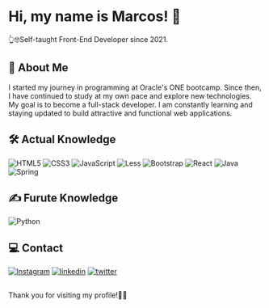 # Hi, my name is Marcos! 👋
👆🤓Self-taught Front-End Developer since 2021.



## 🚀 About Me
I started my journey in programming at Oracle's ONE bootcamp. Since then, I have continued to study at my own pace and explore new technologies. My goal is to become a full-stack developer. I am constantly learning and staying updated to build attractive and functional web applications.


## 🛠 Actual Knowledge
![HTML5](https://img.shields.io/badge/html5-%23E34F26.svg?style=for-the-badge&logo=html5&logoColor=white)
![CSS3](https://img.shields.io/badge/css3-%231572B6.svg?style=for-the-badge&logo=css3&logoColor=white)
![JavaScript](https://img.shields.io/badge/javascript-%23323330.svg?style=for-the-badge&logo=javascript&logoColor=%23F7DF1E)
![Less](https://img.shields.io/badge/less-2B4C80?style=for-the-badge&logo=less&logoColor=white)
![Bootstrap](https://img.shields.io/badge/bootstrap-%238511FA.svg?style=for-the-badge&logo=bootstrap&logoColor=white)
![React](https://img.shields.io/badge/react-%2320232a.svg?style=for-the-badge&logo=react&logoColor=%2361DAFB)
![Java](https://img.shields.io/badge/java-%23ED8B00.svg?style=for-the-badge&logo=openjdk&logoColor=white)
![Spring](https://img.shields.io/badge/spring-%236DB33F.svg?style=for-the-badge&logo=spring&logoColor=white)


## ✍ Furute Knowledge


![Python](https://img.shields.io/badge/python-3670A0?style=for-the-badge&logo=python&logoColor=ffdd54)


## 💻 Contact
[![Instagram](https://img.shields.io/badge/Instagram-E4405F?style=for-the-badge&logo=instagram&logoColor=white)](https://www.instagram.com/m4rcos_fg/)
[![linkedin](https://img.shields.io/badge/linkedin-0A66C2?style=for-the-badge&logo=linkedin&logoColor=white)](https://www.linkedin.com/in/msfurcogaitan/)
[![twitter](https://img.shields.io/badge/twitter-1DA1F2?style=for-the-badge&logo=twitter&logoColor=white)](https://twitter.com/msfurcogaitan)

##
Thank you for visiting my profile!👋👋
